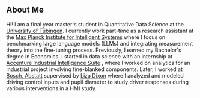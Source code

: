 ## About Me
Hi! I am a final year master's student in Quantitative Data Science at the [University of Tübingen](https://www.uni-tuebingen.de/en.html). I currently work part-time as a research assistant at the [Max Planck Institute for Intelligent Systems](https://is.mpg.de/) where I focus on benchmarking large language models (LLMs) and integrating measurement theory into the fine-tuning process. Previously, I earned my Bachelor's degree in Economics. I started in data science with an internship at [Accenture Industrial Intelligence Suite](https://www.accenture.com/us-en/industries/industrial-equipment) , where I worked on analytics for an industrial project involving fine-blanked components. Later, I worked at [Bosch, Abstatt](https://www.bosch-engineering.com/de/unternehmen/standorte/abstatt.html) supervised by [Liza Dixon](https://lizadixon.com/) where I analyzed and modeled driving control inputs and pupil diameter to study driver responses during various interventions in a HMI study.


